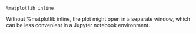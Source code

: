 
```
%matplotlib inline
```
Without %matplotlib inline, the plot might open in a separate window, which can be less convenient in a Jupyter notebook environment.
